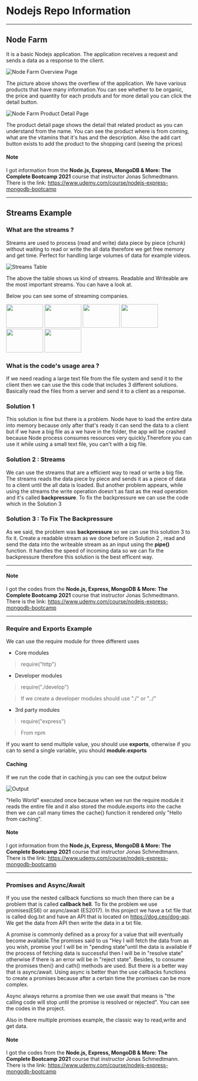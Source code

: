 # Nodejs Repo Information

_________________________________________________________________________________________________________________________________________________
## Node Farm
It is a basic Nodejs application. The application receives a request and sends a data as a response to the client.

![Node Farm Overview Page](https://i.hizliresim.com/RUWStx.png)

The picture above shows the overfiew of the application.  We have various products that have many information.You can see whether to be organic, the price and quantity for each produts and  for more detail you can click the detail button.

![Node Farm Product Detail Page](https://i.hizliresim.com/i4Txku.png)

The product detail page shows the detail that related product as you can understand from the name. You can see the product where is from coming, what are the vitamins that it's has and the description. Also the add cart button exists to add the product to the shopping card (seeing the prices)

#### Note 
I got information from the **Node.js, Express, MongoDB & More: The Complete Bootcamp 2021** course that instructor Jonas Schmedtmann.
There is the link: https://www.udemy.com/course/nodejs-express-mongodb-bootcamp
_________________________________________________________________________________________________________________________________________________
## Streams Example
### What are the streams ? 
Streams are used to process (read and write) data piece by piece (chunk) without waiting to read or write the all data therefore we get free memory and get time. Perfect for  handling large volumes of data for example videos.

![Streams Table](https://i.hizliresim.com/U7pVBx.png)

The above the table shows us kind of streams. Readable and Writeable are the most important streams. You can have a look at.

Below you can see some of streaming companies. 
<p display = "inline" >
<img src = "https://www.youtube.com/img/desktop/yt_1200.png"  width = 100 height = 64  />
<img src = "https://yt3.ggpht.com/ytc/AAUvwnjWyBS5c0NrKoO9_UvJaNdyioRIk8Q84t83rUy24w=s900-c-k-c0x00ffffff-no-rj" width = 100 height = 64 />
<img src = "https://variety.com/wp-content/uploads/2020/05/netflix-logo.png" width = 100 height = 64/>
<img src = "https://www.webtekno.com/images/editor/default/0001/78/b287ea98c84d103a9beb8496da4f9095f1f12e5b.png" width = 100 height = 64 />
<img src = "https://acorn.tv/wp-content/themes/rlje/plugins/rlje-theme-settings/themes/acorn/img/social-logo.png" width = 100 height = 64 />
<img src = "https://www.cordcuttersnews.com/wp-content/uploads/2019/09/Showtime_logo.jpg" width = 100 height = 64/>

### What is the code's usage area ? 
If we need reading a large text file from the file system and send it to the client then we can use the this code that includes 3 different solutions. Basically read the files from a server and send it to a client as a response.
### Solution 1 
This solution is fine but there is a problem. Node have to load the entire data into memory because only after that's ready it can send the data to a client but if we have a big file as a we have in the folder, the app will be crashed because Node process consumes resources very quickly.Therefore you can use it while using a small text file, you can't with a big file.
### Solution 2 : Streams
We can use the streams that are a efficient way to read or write a big file. The streams reads the data piece by piece and sends it as a piece of data  to a client until the all data is loaded. But another problem appears, while using the streams the write operation doesn't as fast as the read operation and it's called **backpressure**. To fix the backpressure we can use the code which in the Solution 3
### Solution 3 : To Fix The Backpressure
As we said, the problem was **backpressure** so we can use this solution 3 to fix it. Create a readable stream as we done before in Solution 2 , read and send the data into the writeable stream as an input using the **pipe()** function. It handles the speed of incoming data so we can fix the backpressure therefore this solution is the best efficent way.
_________________________________________________________________________________________________________________________________________________
#### Note 
I got the codes from the **Node.js, Express, MongoDB & More: The Complete Bootcamp 2021** course that instructor Jonas Schmedtmann.
There is the link: https://www.udemy.com/course/nodejs-express-mongodb-bootcamp
_________________________________________________________________________________________________________________________________________________
### Require and Exports Example
We can use the require module for three different uses

* Core modules

> require("http")

* Developer modules

> require("./develop")

> If we create a developer modules should use "./" or "../"

* 3rd party modules

> require("express")

> From npm 

If you want to send multiple value, you should use **exports**, otherwise if you can to send a single variable, you should **module.exports**

#### Caching
If we run the code that in caching.js you can see the output below

![Output](https://i.hizliresim.com/br0GhQ.png)

"Hello World" executed once because when we run the require module it reads the entire file and it also stored the module.exports into the cache then we can call many times the cache() function it rendered only "Hello from caching".

#### Note 
I got information from the **Node.js, Express, MongoDB & More: The Complete Bootcamp 2021** course that instructor Jonas Schmedtmann.
There is the link: https://www.udemy.com/course/nodejs-express-mongodb-bootcamp
_________________________________________________________________________________________________________________________________________________
### Promises and Async/Await 
If you use the nested callback functions so much then there can be a problem that is called **callback hell**. To fix the problem we use promises(ES6) or async/await (ES2017).
In this project we have a txt file that is called dog.txt and have an API that is located on https://dog.ceo/dog-api. We get the data from API then write the data in a txt file.

A promise is commonly defined as a proxy for a value that will eventually become available.The promises said to us "Hey I will fetch the data from as you wish, promise you!  I will be in "pending state"until the data is available if the process of fetching data is successful then I will be in "resolve state" otherwise if there is an error will be in "reject state". Besides, to consume the promises then() and cath() methods are used. But there is a better way that is async/await. Using async is better than the use callbacks functions to create a promises because after a certain time the promises can be more complex.

Async always returns a promise then we use await that means is "the calling code will stop until the promise is resolved or rejected". You can see the codes in the project.

Also in there multiple promises example, the classic way to read,write and get data.

#### Note 
I got the codes from the **Node.js, Express, MongoDB & More: The Complete Bootcamp 2021** course that instructor Jonas Schmedtmann.
There is the link: https://www.udemy.com/course/nodejs-express-mongodb-bootcamp


